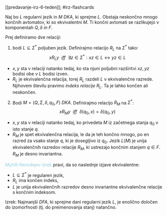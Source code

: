 [[predavanje-irz-6-teden]]; #irz-flashcards 

Naj bo $L$ regularni jezik in $M$ $DKA$, ki sprejme $L$. Obstaja neskončno mnogo končnih avtomatov, ki so ekvivalentni $M$. Ti končni avtomati se razlikujejo v komponentah $Q, \delta \ in \ F$.

Prej definiramo dve relaciji:
1) bodi $L \subseteq \Sigma^*$ poljuben jezik. Definirajmo relacijo $R_L$ na $\Sigma^*$ tako: $$xR_Ly \ \ iff \ \ \exists z \in \Sigma^* : xz \in L \leftrightarrow yz \in L$$
- $x, y$ sta v relaciji natanko tedaj, ko sta njuni poljubni razširitvi $xz, yz$ bodisi obe v $L$ bodisi izven.
- $R_L$ je ekvivalenčna relacija, torej $R_L$ razdeli $L$ v ekvivalenčne razrede. Njihovem številu pravimo $indeks \ relacije \ R_L$. Ta je lahko končen ali neskončen.  
2) Bodi $M = (Q, \Sigma, \delta, q_0, F) \ DKA$. Definirajmo relacijo $R_M$ na $\Sigma^*$: $$xR_My \ \ iff \ \ \delta(q_0, x) = \delta(q_0, y)$$
- $x, y$ sta v relaciji natanko tedaj, ko privedeta $M$ iz začetnega stanja $q_0$ v isto stanje $q$.
- $R_M$ je spet ekvivalenčna relacija, le da je teh končno mnogo, po en razred za vsako stanje $q$, ki je dosegljivo iz $q_0$. Jezik $L(M)$ je unija ekvivalenčnih razredov relacije $R_M$, ki ustrezajo končnim stanjem $q \in F$. $R_M$ je desno invariantna.

<font color="#92cddc">Myhill-Nerodejev izrek</font> pravi, da so naslednje izjave ekvivalentne:
- $L \subseteq \Sigma^*$ je regularen jezik,
- $R_L$ ima končen indeks,
- $L$ je unija ekvivalenčnih razredov desno invariantne ekvivalenčne relacije s končnim indeksom.

Izrek: Najmanjši $DFA$, ki sprejme dani regularni jezik $L$, je enolično določen do izomorfnosti (tj. do preimenovanja stanj) natančno.